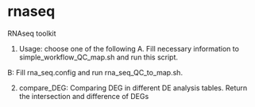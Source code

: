 # rnaseq
RNAseq toolkit

1. Usage: choose one of the following
A. Fill necessary information to simple\_workflow\_QC\_map.sh and run this script.

B: Fill rna\_seq.config and run rna\_seq\_QC\_to\_map.sh.

2. compare_DEG: Comparing DEG in different DE analysis tables. Return the intersection and difference of DEGs
